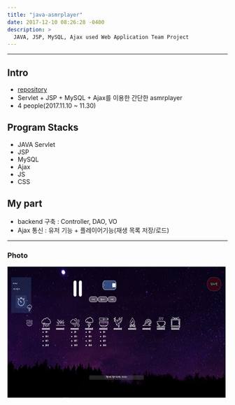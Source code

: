 ```yaml
---
title: "java-asmrplayer"
date: 2017-12-10 08:26:28 -0400
description: >
  JAVA, JSP, MySQL, Ajax used Web Application Team Project
---
```

---

## Intro
- [repository]
- Servlet + JSP + MySQL + Ajax를 이용한 간단한 asmrplayer
- 4 people(2017.11.10 ~ 11.30)

## Program Stacks
- JAVA Servlet
- JSP
- MySQL
- Ajax
- JS
- CSS

## My part
- backend 구축 : Controller, DAO, VO
- Ajax 통신 : 유저 기능 + 플레이어기능(재생 목록 저장/로드)

---

### Photo
<img src="/assets/images/2.JPG" alt="drawing" width="500" height="300"/>

[repository]: https://github.com/blackjayH/java-asmrplayer
